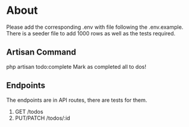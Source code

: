 # About
Please add the corresponding .env with file following the .env.example. There is a seeder file to add 1000 rows as well as the tests required. 

## Artisan Command
php artisan todo:complete
Mark as completed all to dos! 

## Endpoints
The endpoints are in API routes, there are tests for them.

1. GET /todos
2. PUT/PATCH /todos/:id
